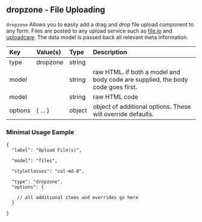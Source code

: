 ## dropzone - File Uploading 

`dropzone` Allows you to easily add a drag and drop file upload component to any form. Files are posted to any upload service such as [file.io](https://www.file.io/#one) and [uploadcare](https://uploadcare.com). The data model is passed back all relevant meta information.  


| Key | Value\(s\) | Type | Description |
| :--- | :--- | :--- | :--- |
| type | dropzone | string |  |
| model |   | string | raw HTML. if both a model and body code are supplied, the body code goes first. |
| model |  | string | raw HTML code |
| options | { ... } | object | object of additional options. These will override defaults. |

##### 

### Minimal Usage Eample

```
{
  "label": "Upload File(s)",
  "model": "files",
  "styleClasses": "col-md-8",
  "type": "dropzone",
  "options": {	
    // all additional items and overrides go here
  } 
}
```
